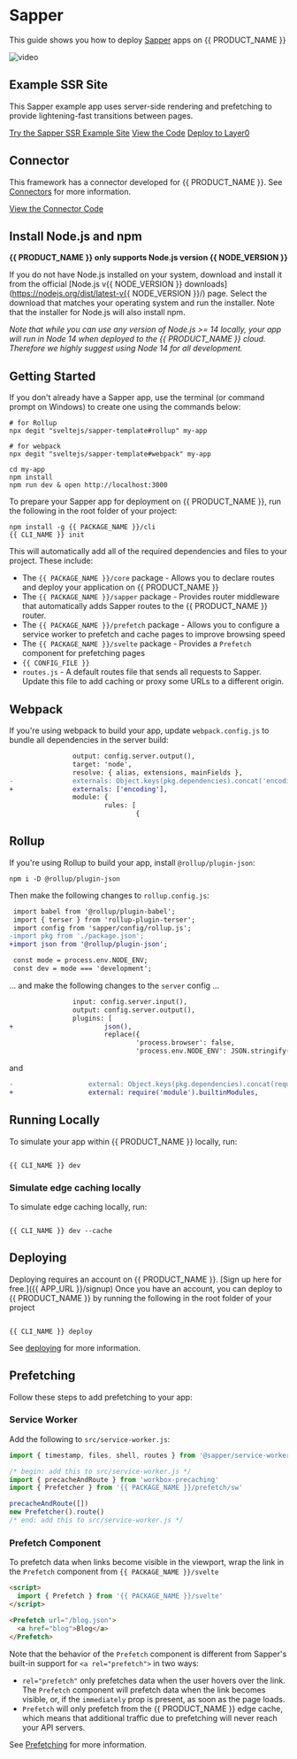 # Sapper

This guide shows you how to deploy [Sapper](https://sapper.svelte.dev/) apps on {{ PRODUCT_NAME }}

![video](https://www.youtube.com/watch?v=Xt_UlQiXDgQ)

## Example SSR Site

This Sapper example app uses server-side rendering and prefetching to provide lightening-fast transitions between pages.

[Try the Sapper SSR Example Site](https://layer0-docs-layer0-sapper-example-default.layer0.link/category/hats?button)
[View the Code](https://github.com/layer0-docs/layer0-sapper-example?button)
[Deploy to Layer0](https://app.layer0.co/deploy?button&deploy&repo=https%3A%2F%2Fgithub.com%2Flayer0-docs%2Flayer0-sapper-example)

## Connector

This framework has a connector developed for {{ PRODUCT_NAME }}. See [Connectors](connectors) for more information.

[View the Connector Code](https://github.com/layer0-docs/layer0-connectors/tree/main/layer0-sapper-connector?button)

## Install Node.js and npm

**{{ PRODUCT_NAME }} only supports Node.js version {{ NODE_VERSION }}**

If you do not have Node.js installed on your system, download and install it from the official [Node.js v{{ NODE_VERSION }} downloads](https://nodejs.org/dist/latest-v{{ NODE_VERSION }}/) page. Select the download that matches your operating system and run the installer. Note that the installer for Node.js will also install npm.

_Note that while you can use any version of Node.js >= 14 locally, your app will run in Node 14 when deployed to the {{ PRODUCT_NAME }} cloud. Therefore we highly suggest using Node 14 for all development._

## Getting Started

If you don't already have a Sapper app, use the terminal (or command prompt on Windows) to create one using the commands below:

```
# for Rollup
npx degit "sveltejs/sapper-template#rollup" my-app

# for webpack
npx degit "sveltejs/sapper-template#webpack" my-app

cd my-app
npm install
npm run dev & open http://localhost:3000
```

To prepare your Sapper app for deployment on {{ PRODUCT_NAME }}, run the following in the root folder of your project:

```
npm install -g {{ PACKAGE_NAME }}/cli
{{ CLI_NAME }} init
```

This will automatically add all of the required dependencies and files to your project. These include:

- The `{{ PACKAGE_NAME }}/core` package - Allows you to declare routes and deploy your application on {{ PRODUCT_NAME }}
- The `{{ PACKAGE_NAME }}/sapper` package - Provides router middleware that automatically adds Sapper routes to the {{ PRODUCT_NAME }} router.
- The `{{ PACKAGE_NAME }}/prefetch` package - Allows you to configure a service worker to prefetch and cache pages to improve browsing speed
- The `{{ PACKAGE_NAME }}/svelte` package - Provides a `Prefetch` component for prefetching pages
- `{{ CONFIG_FILE }}`
- `routes.js` - A default routes file that sends all requests to Sapper. Update this file to add caching or proxy some URLs to a different origin.

## Webpack

If you're using webpack to build your app, update `webpack.config.js` to bundle all dependencies in the server build:

```diff
                output: config.server.output(),
                target: 'node',
                resolve: { alias, extensions, mainFields },
-               externals: Object.keys(pkg.dependencies).concat('encoding'),
+               externals: ['encoding'],
                module: {
                        rules: [
                                {
```

## Rollup

If you're using Rollup to build your app, install `@rollup/plugin-json`:

```
npm i -D @rollup/plugin-json
```

Then make the following changes to `rollup.config.js`:

```diff
 import babel from '@rollup/plugin-babel';
 import { terser } from 'rollup-plugin-terser';
 import config from 'sapper/config/rollup.js';
-import pkg from './package.json';
+import json from '@rollup/plugin-json';

 const mode = process.env.NODE_ENV;
 const dev = mode === 'development';
```

... and make the following changes to the `server` config ...

```diff
                input: config.server.input(),
                output: config.server.output(),
                plugins: [
+                       json(),
                        replace({
                                'process.browser': false,
                                'process.env.NODE_ENV': JSON.stringify(mode)
```

and

```diff
-		            external: Object.keys(pkg.dependencies).concat(require('module').builtinModules),
+		            external: require('module').builtinModules,
```

## Running Locally

To simulate your app within {{ PRODUCT_NAME }} locally, run:

```

{{ CLI_NAME }} dev

```

### Simulate edge caching locally

To simulate edge caching locally, run:

```

{{ CLI_NAME }} dev --cache

```

## Deploying

Deploying requires an account on {{ PRODUCT_NAME }}. [Sign up here for free.]({{ APP_URL }}/signup) Once you have an account, you can deploy to {{ PRODUCT_NAME }} by running the following in the root folder of your project

```

{{ CLI_NAME }} deploy

```

See [deploying](deploying) for more information.

## Prefetching

Follow these steps to add prefetching to your app:

### Service Worker

Add the following to `src/service-worker.js`:

```js
import { timestamp, files, shell, routes } from '@sapper/service-worker'

/* begin: add this to src/service-worker.js */
import { precacheAndRoute } from 'workbox-precaching'
import { Prefetcher } from '{{ PACKAGE_NAME }}/prefetch/sw'

precacheAndRoute([])
new Prefetcher().route()
/* end: add this to src/service-worker.js */
```

### Prefetch Component

To prefetch data when links become visible in the viewport, wrap the link in the `Prefetch` component from `{{ PACKAGE_NAME }}/svelte`

```html
<script>
  import { Prefetch } from '{{ PACKAGE_NAME }}/svelte'
</script>

<Prefetch url="/blog.json">
  <a href="blog">Blog</a>
</Prefetch>
```

Note that the behavior of the `Prefetch` component is different from Sapper's built-in support for `<a rel="prefetch">` in two ways:

- `rel="prefetch"` only prefetches data when the user hovers over the link. The `Prefetch` component will prefetch data when the link becomes visible, or, if the `immediately` prop is present, as soon as the page loads.
- `Prefetch` will only prefetch from the {{ PRODUCT_NAME }} edge cache, which means that additional traffic due to prefetching will never reach your API servers.

See [Prefetching](/guides/prefetching) for more information.

